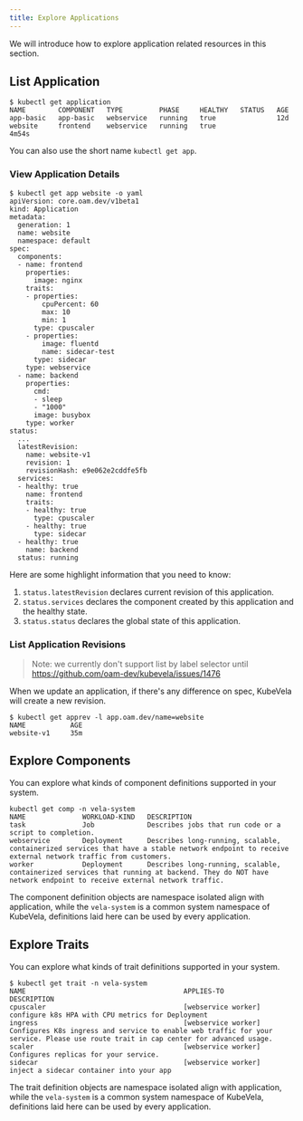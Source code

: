 ```yaml
---
title: Explore Applications
---
```


We will introduce how to explore application related resources in this section.

## List Application

```shell
$ kubectl get application
NAME        COMPONENT   TYPE         PHASE     HEALTHY   STATUS   AGE
app-basic   app-basic   webservice   running   true               12d
website     frontend    webservice   running   true               4m54s
```

You can also use the short name `kubectl get app`.

### View Application Details

```shell
$ kubectl get app website -o yaml
apiVersion: core.oam.dev/v1beta1
kind: Application
metadata:
  generation: 1
  name: website
  namespace: default
spec:
  components:
  - name: frontend
    properties:
      image: nginx
    traits:
    - properties:
        cpuPercent: 60
        max: 10
        min: 1
      type: cpuscaler
    - properties:
        image: fluentd
        name: sidecar-test
      type: sidecar
    type: webservice
  - name: backend
    properties:
      cmd:
      - sleep
      - "1000"
      image: busybox
    type: worker
status:
  ...
  latestRevision:
    name: website-v1
    revision: 1
    revisionHash: e9e062e2cddfe5fb
  services:
  - healthy: true
    name: frontend
    traits:
    - healthy: true
      type: cpuscaler
    - healthy: true
      type: sidecar
  - healthy: true
    name: backend
  status: running
```

Here are some highlight information that you need to know:

1. `status.latestRevision` declares current revision of this application.
2. `status.services` declares the component created by this application and the healthy state.
3. `status.status` declares the global state of this application. 

### List Application Revisions

> Note: we currently don't support list by label selector until https://github.com/oam-dev/kubevela/issues/1476

When we update an application, if there's any difference on spec, KubeVela will create a new revision.

```shell
$ kubectl get apprev -l app.oam.dev/name=website
NAME           AGE
website-v1     35m
```

## Explore Components

You can explore what kinds of component definitions supported in your system.

```shell
kubectl get comp -n vela-system
NAME              WORKLOAD-KIND   DESCRIPTION                        
task              Job             Describes jobs that run code or a script to completion.                                                                                          
webservice        Deployment      Describes long-running, scalable, containerized services that have a stable network endpoint to receive external network traffic from customers. 
worker            Deployment      Describes long-running, scalable, containerized services that running at backend. They do NOT have network endpoint to receive external network traffic.
```

The component definition objects are namespace isolated align with application, while the `vela-system` is a common system namespace of KubeVela,
definitions laid here can be used by every application. 

## Explore Traits

You can explore what kinds of trait definitions supported in your system.

```shell
$ kubectl get trait -n vela-system
NAME                                       APPLIES-TO            DESCRIPTION                                     
cpuscaler                                  [webservice worker]   configure k8s HPA with CPU metrics for Deployment
ingress                                    [webservice worker]   Configures K8s ingress and service to enable web traffic for your service. Please use route trait in cap center for advanced usage.
scaler                                     [webservice worker]   Configures replicas for your service.
sidecar                                    [webservice worker]   inject a sidecar container into your app
```

The trait definition objects are namespace isolated align with application, while the `vela-system` is a common system namespace of KubeVela,
definitions laid here can be used by every application. 